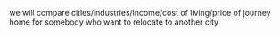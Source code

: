 we will compare cities/industries/income/cost of living/price of journey home for somebody who want to relocate to another city
